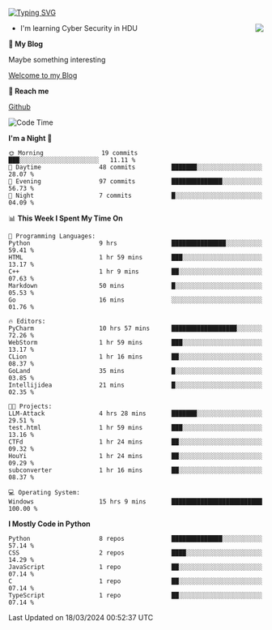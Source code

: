 [![Typing SVG](https://readme-typing-svg.herokuapp.com?font=Fira+Code&pause=1000&random=false&width=450&height=60&lines=Hello+%F0%9F%91%8B%F0%9F%8F%BB;I'm+JBNRZ)](https://git.io/typing-svg)

<a href="#">
  <img align="right" src="https://github-readme-stats.vercel.app/api?username=JBNRZ&show_icons=true&bg_color=15,f2f7fd,E0EAFC" />
</a>

- I'm learning Cyber Security in HDU

 **🌱 My Blog**

Maybe something interesting

[Welcome to my Blog](https://jbnrz.com.cn/)

 **💬 Reach me** 

[Github](https://github.com/JBNRZ)


<!--START_SECTION:waka-->
![Code Time](http://img.shields.io/badge/Code%20Time-386%20hrs%2017%20mins-blue)

**I'm a Night 🦉** 

```text
🌞 Morning                19 commits          ███░░░░░░░░░░░░░░░░░░░░░░   11.11 % 
🌆 Daytime                48 commits          ███████░░░░░░░░░░░░░░░░░░   28.07 % 
🌃 Evening                97 commits          ██████████████░░░░░░░░░░░   56.73 % 
🌙 Night                  7 commits           █░░░░░░░░░░░░░░░░░░░░░░░░   04.09 % 
```


📊 **This Week I Spent My Time On** 

```text
💬 Programming Languages: 
Python                   9 hrs               ███████████████░░░░░░░░░░   59.41 % 
HTML                     1 hr 59 mins        ███░░░░░░░░░░░░░░░░░░░░░░   13.17 % 
C++                      1 hr 9 mins         ██░░░░░░░░░░░░░░░░░░░░░░░   07.63 % 
Markdown                 50 mins             █░░░░░░░░░░░░░░░░░░░░░░░░   05.53 % 
Go                       16 mins             ░░░░░░░░░░░░░░░░░░░░░░░░░   01.76 % 

🔥 Editors: 
PyCharm                  10 hrs 57 mins      ██████████████████░░░░░░░   72.26 % 
WebStorm                 1 hr 59 mins        ███░░░░░░░░░░░░░░░░░░░░░░   13.17 % 
CLion                    1 hr 16 mins        ██░░░░░░░░░░░░░░░░░░░░░░░   08.37 % 
GoLand                   35 mins             █░░░░░░░░░░░░░░░░░░░░░░░░   03.85 % 
Intellijidea             21 mins             █░░░░░░░░░░░░░░░░░░░░░░░░   02.35 % 

🐱‍💻 Projects: 
LLM-Attack               4 hrs 28 mins       ███████░░░░░░░░░░░░░░░░░░   29.51 % 
test.html                1 hr 59 mins        ███░░░░░░░░░░░░░░░░░░░░░░   13.16 % 
CTFd                     1 hr 24 mins        ██░░░░░░░░░░░░░░░░░░░░░░░   09.32 % 
HouYi                    1 hr 24 mins        ██░░░░░░░░░░░░░░░░░░░░░░░   09.29 % 
subconverter             1 hr 16 mins        ██░░░░░░░░░░░░░░░░░░░░░░░   08.37 % 

💻 Operating System: 
Windows                  15 hrs 9 mins       █████████████████████████   100.00 % 
```

**I Mostly Code in Python** 

```text
Python                   8 repos             ██████████████░░░░░░░░░░░   57.14 % 
CSS                      2 repos             ████░░░░░░░░░░░░░░░░░░░░░   14.29 % 
JavaScript               1 repo              ██░░░░░░░░░░░░░░░░░░░░░░░   07.14 % 
C                        1 repo              ██░░░░░░░░░░░░░░░░░░░░░░░   07.14 % 
TypeScript               1 repo              ██░░░░░░░░░░░░░░░░░░░░░░░   07.14 % 
```




 Last Updated on 18/03/2024 00:52:37 UTC
<!--END_SECTION:waka-->
